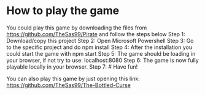 # How to play the game

You could play this game by downloading the files from https://github.com/TheSas99/Pirate and follow the steps below
Step 1: Download/copy this project 
Step 2: Open Microsoft Powershell 
Step 3: Go to the specific project and do npm install 
Step 4: After the installation you could start the game with npm start 
Step 5: The game should be loading in your browser, if not try to use: localhost:8080 
Step 6: The game is now fully playable locally in your browser. Step 7: # Have fun!

You can also play this game by just opening this link: https://github.com/TheSas99/The-Bottled-Curse
